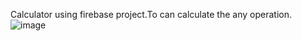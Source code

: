 Calculator using firebase project.To can calculate the any operation.
![image](https://github.com/user-attachments/assets/ea315154-bfb3-45eb-83f5-e1d93540e394)
